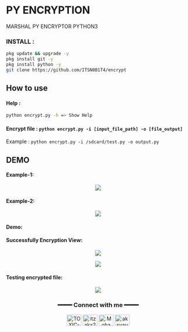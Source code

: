# PY ENCRYPTION 
MARSHAL PY ENCRYPTOR PYTHON3

<h3 align="left">INSTALL :</h3>

````bash
pkg update && upgrade -y
pkg install git -y
pkg install python -y
git clone https://github.com/ITSN0B1T4/encrypt
````

## How to use 

#### Help :

````bash
python encrypt.py -h => Show Help
````

#### Encrypt file : `python encrypt.py -i [input_file_path] -o [file_output]`

Example : `python encrypt.py -i /sdcard/test.py -o output.py`

## DEMO

#### Example-1:

<p align="center"><img src="https://raw.githubusercontent.com/ITSN0B1T4/ITSN0B1T4/main/img/enc_demo1.gif"></p>

#### Example-2:

<p align="center"><img src="https://raw.githubusercontent.com/ITSN0B1T4/ITSN0B1T4/main/img/enc_demo2.gif"></p>

#### Demo:

#### Successfully Encryption View:

<p align="center"><img src="https://raw.githubusercontent.com/ITSN0B1T4/ITSN0B1T4/main/img/enc_demo3.png"></p>

<p align="center"><img src="https://raw.githubusercontent.com/ITSN0B1T4/encrypt/main/.assets/demo1.png"></p>

#### Testing encrypted file:

<p align="center"><img src="https://raw.githubusercontent.com/ITSN0B1T4/encrypt/main/.assets/demo2.png"></p>



<div align="center">
<h3>━━━━ Connect with me ━━━━</h3>
<a href="https://fb.com/TOXINUM" target="blank"><img align="center" src="https://raw.githubusercontent.com/rahuldkjain/github-profile-readme-generator/master/src/images/icons/Social/facebook.svg" alt="TOXIC-VIRUS" height="30" width="40" /></a>
<a href="https://twitter.com/itzakx21" target="blank"><img align="center" src="https://raw.githubusercontent.com/rahuldkjain/github-profile-readme-generator/master/src/images/icons/Social/twitter.svg" alt="itzakx21" height="30" width="40" /></a>
<a href="https://fb.com/ITSN0B1T4" target="blank"><img align="center" src="https://raw.githubusercontent.com/rahuldkjain/github-profile-readme-generator/master/src/images/icons/Social/facebook.svg" alt="Mohammad Alamin" height="30" width="40" /></a>
<a href="https://instagram.com/ITSN0B1T4" target="blank"><img align="center" src="https://raw.githubusercontent.com/rahuldkjain/github-profile-readme-generator/master/src/images/icons/Social/instagram.svg" alt="akxvau" height="30" width="40" /></a>
</div>
